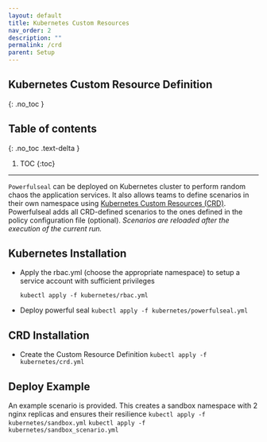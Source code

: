 ```yaml
---
layout: default
title: Kubernetes Custom Resources
nav_order: 2
description: ""
permalink: /crd
parent: Setup
---
```


## Kubernetes Custom Resource Definition
{: .no_toc }

## Table of contents
{: .no_toc .text-delta }

1. TOC
{:toc}

---

`Powerfulseal` can be deployed on Kubernetes cluster to perform random chaos the application services.
It also allows teams to define scenarios in their own namespace using [Kubernetes Custom Resources (CRD)](https://kubernetes.io/docs/concepts/extend-kubernetes/api-extension/custom-resources/).
Powerfulseal adds all CRD-defined scenarios to the ones defined in the policy configuration file (optional).
*Scenarios are reloaded after the execution of the current run.*

## Kubernetes Installation

- Apply the rbac.yml (choose the appropriate namespace) to setup a service account with sufficient privileges

  `kubectl apply -f kubernetes/rbac.yml`

- Deploy powerful seal
  `kubectl apply -f kubernetes/powerfulseal.yml`

## CRD Installation

- Create the Custom Resource Definition
    `kubectl apply -f kubernetes/crd.yml`

## Deploy Example

An example scenario is provided. This creates a sandbox namespace with 2 nginx replicas and ensures their resilience
    `kubectl apply -f kubernetes/sandbox.yml`
    `kubectl apply -f kubernetes/sandbox_scenario.yml`
